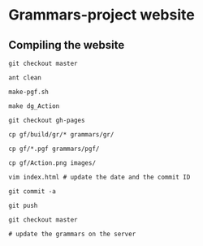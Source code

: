 Grammars-project website
========================

Compiling the website
---------------------

	git checkout master

	ant clean

	make-pgf.sh

	make dg_Action

	git checkout gh-pages

	cp gf/build/gr/* grammars/gr/

	cp gf/*.pgf grammars/pgf/

	cp gf/Action.png images/

	vim index.html # update the date and the commit ID

	git commit -a

	git push

	git checkout master

	# update the grammars on the server
